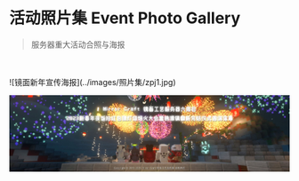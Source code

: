 # 活动照片集 Event Photo Gallery

> 服务器重大活动合照与海报

<br>
<br>
![镜面新年宣传海报](../images/照片集/zpj1.jpg)



![镜面新年烟花宣传](../images/照片集/zpj2.jpg)